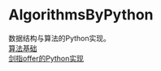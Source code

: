 # AlgorithmsByPython
数据结构与算法的Python实现。  
[算法基础](./BasicAlgorithms)  
[剑指offer的Python实现](./CodingInterviews)
